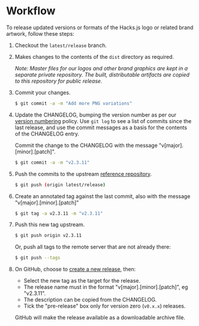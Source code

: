 # Workflow

To release updated versions or formats of the Hacks.js logo or related brand artwork, follow these steps:

1.  Checkout the `latest/release` branch.

2.  Makes changes to the contents of the `dist` directory as required.

    _Note: Master files for our logos and other brand graphics are kept in a separate private repository. The built, distributable artifacts are copied to this repository for public release._

3.  Commit your changes.

    ```sh
    $ git commit -a -m "Add more PNG variations"
    ```

4.  Update the CHANGELOG, bumping the version number as per our [version numbering](version-numbering.md) policy. Use `git log` to see a list of commits since the last release, and use the commit messages as a basis for the contents of the CHANGELOG entry.
  
    Commit the change to the CHANGELOG with the message "v[major].[minor].[patch]".

    ```sh
    $ git commit -a -m "v2.3.11"
    ```

5.  Push the commits to the upstream [reference repository](https://github.com/hacksjs/brand).

    ```sh
    $ git push (origin latest/release)
    ```

6.  Create an annotated tag against the last commit, also with the message "v[major].[minor].[patch]"
  
    ```sh
    $ git tag -a v2.3.11 -m "v2.3.11"
    ```

7.  Push this new tag upstream.

    ```sh
    $ git push origin v2.3.11
    ```

    Or, push all tags to the remote server that are not already there:

    ```sh
    $ git push --tags
    ```

8.  On GitHub, choose to [create a new release](https://github.com/hacksjs/brand/releases/new), then:

    - Select the new tag as the target for the release.
    - The release name must in the format "v[major].[minor].[patch]", eg "v2.3.11".
    - The description can be copied from the CHANGELOG.
    - Tick the "pre-release" box only for version zero (`v0.x.x`) releases.

    GitHub will make the release available as a downloadable archive file.
